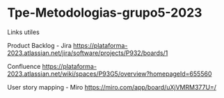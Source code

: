 # Tpe-Metodologias-grupo5-2023

Links utiles

Product Backlog - Jira
https://plataforma-2023.atlassian.net/jira/software/projects/P932/boards/1

Confluence
https://plataforma-2023.atlassian.net/wiki/spaces/P93G5/overview?homepageId=655560

User story mapping - Miro
https://miro.com/app/board/uXjVMRM377U=/